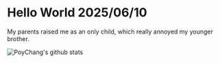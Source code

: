 # Hello World 2025/06/10

My parents raised me as an only child, which really annoyed my younger brother.

![PoyChang's github stats](https://github-readme-stats.vercel.app/api?username=poychang&show_icons=true&theme=dracula)
